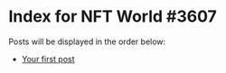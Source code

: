 # Index for NFT World #3607
Posts will be displayed in the order below:

- [Your first post](./001-first.md)

